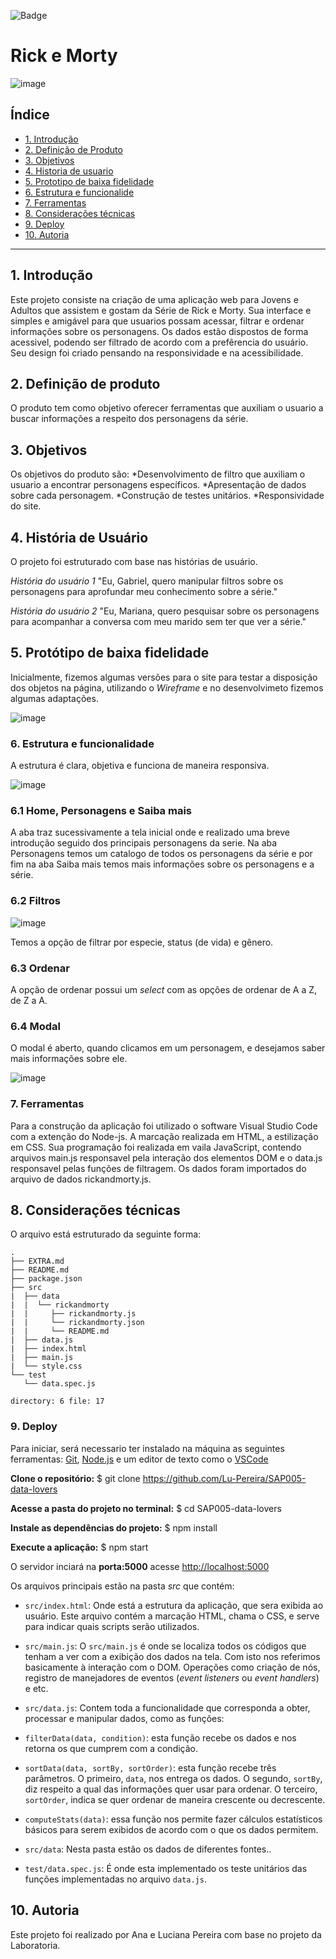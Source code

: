 ![Badge](https://img.shields.io/badge/npm-6.14.5-%237159c1?style=for-the-badge&logo=ghost)

# Rick e Morty

![image](https://user-images.githubusercontent.com/37550557/101245393-510db780-36eb-11eb-94ac-8c90b1822017.png)


## Índice

* [1. Introdução](#1-Introdução)
* [2. Definição de Produto](#2-definição-de-produto)
* [3. Objetivos](#3-objetivos)
* [4. Historia de usuario](#4-historia-de-usuario)
* [5. Prototipo de baixa fidelidade](#5-prototipo-de-baixa-fidelidade)
* [6. Estrutura e funcionalide](#6-estrutura-e-funcionalidades)
* [7. Ferramentas](#7-Ferramentas)
* [8. Considerações técnicas](#8-considerações-técnicas)
* [9. Deploy](#9-deploy)
* [10. Autoria](#10-autoria)

***

## 1. Introdução
Este projeto consiste na criação de uma aplicação web para Jovens e Adultos que assistem e gostam da
Série de Rick e Morty. Sua interface e simples e amigável para que usuarios possam acessar, filtrar e ordenar
informações sobre os personagens. Os dados estão dispostos de forma acessivel, podendo ser filtrado de acordo com a prefêrencia do usuário. Seu design foi criado pensando na responsividade e na acessibilidade.

## 2. Definição de produto
O produto tem como objetivo oferecer ferramentas que auxiliam o usuario a buscar informações a respeito 
dos personagens da série.

## 3. Objetivos
Os objetivos do produto são:
*Desenvolvimento de filtro que auxiliam o usuario a encontrar personagens específicos.
*Apresentação de dados sobre cada personagem.
*Construção de testes unitários.
*Responsividade do site.

## 4. História de Usuário
O projeto foi estruturado com base nas histórias de usuário.

*História do usuário 1*
"Eu, Gabriel, quero manipular filtros sobre os personagens para aprofundar meu conhecimento sobre a série."

*História do usuário 2*
"Eu, Mariana, quero pesquisar sobre os personagens para acompanhar a conversa com meu marido sem ter que ver a série."

## 5. Protótipo de baixa fidelidade

Inicialmente, fizemos algumas versões para o site para testar a disposição dos objetos na página, 
utilizando o _Wireframe_ e no desenvolvimeto fizemos algumas adaptações.

![image](https://user-images.githubusercontent.com/37550557/101233629-ec753d00-3697-11eb-832d-0b7a8527c3f6.png)


### 6. Estrutura e funcionalidade

A estrutura é clara, objetiva e funciona de maneira responsiva.

![image](https://user-images.githubusercontent.com/37550557/101234838-a2915480-36a1-11eb-87e0-8b23945373ee.png)

### 6.1 Home, Personagens e Saiba mais

A aba traz sucessivamente a tela inicial onde e realizado uma breve introdução seguido dos principais personagens da serie. Na aba Personagens temos um catalogo de todos os personagens da série e por fim na aba Saiba mais temos mais informações sobre os personagens e a série.

### 6.2 Filtros

![image](https://user-images.githubusercontent.com/37550557/101235279-0c136200-36a6-11eb-9178-850e01a578a4.png)

Temos a opção de filtrar por especie, status (de vida) e gênero.

### 6.3 Ordenar

A opção de ordenar possui um _select_ com as opções de ordenar de A a Z, de Z a A.

### 6.4 Modal

O modal é aberto, quando clicamos em um personagem, e desejamos saber mais informações sobre ele.

![image](https://user-images.githubusercontent.com/37550557/101235397-1550fe80-36a7-11eb-8083-b6d4fbe80de9.png)

### 7. Ferramentas

Para a construção da aplicação foi utilizado o software Visual Studio Code com a extenção do Node-js. A marcação  realizada em HTML, a estilização em CSS. Sua programação foi realizada em vaila JavaScript, contendo arquivos main.js responsavel pela interação dos elementos DOM e o data.js responsavel pelas funções de filtragem. Os dados foram importados do arquivo de dados rickandmorty.js.

## 8. Considerações técnicas

O arquivo está estruturado da seguinte forma:

```text
.
├── EXTRA.md
├── README.md
├── package.json
├── src
|  ├── data 
|  |  └── rickandmorty
|  |     ├── rickandmorty.js
|  |     └── rickandmorty.json
|  |     └── README.md
|  ├── data.js
|  ├── index.html
|  ├── main.js
|  └── style.css
└── test
   └── data.spec.js

directory: 6 file: 17
```

### 9. Deploy

Para iniciar, será necessario ter instalado na máquina as seguintes ferramentas:
[Git](https://git-scm.com), [Node.js](https://nodejs.org/en/) e um editor de texto como o [VSCode](https://code.visualstudio.com/)

**Clone o repositório:**
$ git clone <https://github.com/Lu-Pereira/SAP005-data-lovers>

**Acesse a pasta do projeto no terminal:**
$ cd SAP005-data-lovers

**Instale as dependências do projeto:**
$ npm install

**Execute a aplicação:**
$ npm start

O servidor inciará na **porta:5000**
acesse <http://localhost:5000>


Os arquivos principais estão na pasta _src_ que contém:
* `src/index.html`: Onde está a estrutura da aplicação, que sera exibida ao usuário. Este arquivo
  contém a marcação HTML, chama o CSS, e serve para indicar quais
scripts serão utilizados.

* `src/main.js`: O `src/main.js` é onde se localiza todos os códigos que tenham a ver
com a exibição dos dados na tela. Com isto nos referimos basicamente à interação
com o DOM. Operações como criação de nós, registro de manejadores de eventos
(_event listeners_ ou _event handlers_) e etc.

* `src/data.js`: Contem toda a funcionalidade que corresponda a
obter, processar e manipular dados, como as funções:

* `filterData(data, condition)`: esta função recebe os dados e nos retorna
os que cumprem com a condição.

* `sortData(data, sortBy, sortOrder)`: esta função recebe três parâmetros. O
primeiro, `data`, nos entrega os dados. O segundo, `sortBy`, diz respeito a
qual das informações quer usar para ordenar. O terceiro, `sortOrder`, indica
se quer ordenar de maneira crescente ou decrescente.

* `computeStats(data)`: essa função nos permite fazer cálculos estatísticos
básicos para serem exibidos de acordo com o que os dados permitem.

* `src/data`: Nesta pasta estão os dados de diferentes fontes..

* `test/data.spec.js`: É onde esta implementado os teste unitários das funções implementadas no arquivo
`data.js`.

## 10. Autoria 

Este projeto foi realizado por Ana e Luciana Pereira com base no projeto da Laboratoria.
